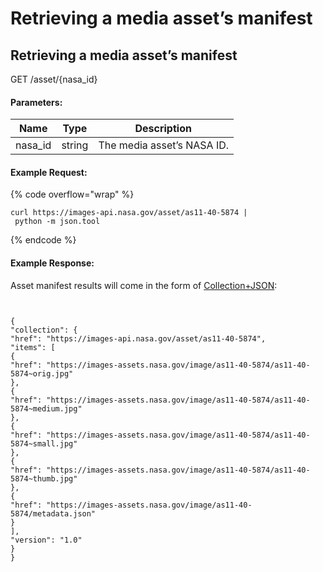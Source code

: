 # Retrieving a media asset’s manifest

## Retrieving a media asset’s manifest&#x20;

GET /asset/{nasa\_id}&#x20;

#### Parameters:

| Name     | Type   | Description                |
| -------- | ------ | -------------------------- |
| nasa\_id | string | The media asset’s NASA ID. |

#### Example Request:

{% code overflow="wrap" %}
```markup
curl https://images-api.nasa.gov/asset/as11-40-5874 |
 python -m json.tool
```
{% endcode %}

#### Example Response:

Asset manifest results will come in the form of [Collection+JSON](https://github.com/collection-json/spec):

```markup


{
"collection": {
"href": "https://images-api.nasa.gov/asset/as11-40-5874",
"items": [
{
"href": "https://images-assets.nasa.gov/image/as11-40-5874/as11-40-5874~orig.jpg"
},
{
"href": "https://images-assets.nasa.gov/image/as11-40-5874/as11‐40‐5874~medium.jpg"
},
{
"href": "https://images-assets.nasa.gov/image/as11-40-5874/as11‐40‐5874~small.jpg"
},
{
"href": "https://images-assets.nasa.gov/image/as11-40-5874/as11‐40‐5874~thumb.jpg"
},
{
"href": "https://images-assets.nasa.gov/image/as11-40-5874/metadata.json"
}
],
"version": "1.0"
}
}

```
